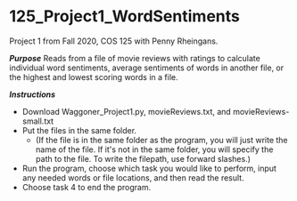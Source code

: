 # 125_Project1_WordSentiments
Project 1 from Fall 2020, COS 125 with Penny Rheingans.

***Purpose***
Reads from a file of movie reviews with ratings to calculate individual word sentiments, average sentiments of words in another file, or the highest and lowest scoring words in a file.

***Instructions***
- Download Waggoner_Project1.py, movieReviews.txt, and movieReviews-small.txt
- Put the files in the same folder.
  - (If the file is in the same folder as the program, you will just write the name of the file. If it's not in the same folder, you will specify the path to the file. To write the filepath, use forward slashes.)
- Run the program, choose which task you would like to perform, input any needed words or file locations, and then read the result.
- Choose task 4 to end the program.

